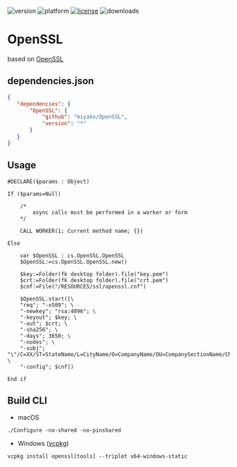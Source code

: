![version](https://img.shields.io/badge/version-20%2B-E23089)
![platform](https://img.shields.io/static/v1?label=platform&message=mac-intel%20|%20mac-arm%20|%20win-64&color=blue)
[![license](https://img.shields.io/github/license/miyako/OpenSSL)](LICENSE)
![downloads](https://img.shields.io/github/downloads/miyako/OpenSSL/total)

# OpenSSL

based on [OpenSSL](https://www.openssl.org)

## dependencies.json

 ```json
{
	"dependencies": {
		"OpenSSL": {
			"github": "miyako/OpenSSL",
			"version": "*"
		}
	}
}
```

## Usage

```4d
#DECLARE($params : Object)

If ($params=Null)
	
	/*
		async calls must be performed in a worker or form
	*/
	
	CALL WORKER(1; Current method name; {})
	
Else 
	
	var $OpenSSL : cs.OpenSSL.OpenSSL
	$OpenSSL:=cs.OpenSSL.OpenSSL.new()
	
	$key:=Folder(fk desktop folder).file("key.pem")
	$crt:=Folder(fk desktop folder).file("crt.pem")
	$cnf:=File("/RESOURCES/ssl/openssl.cnf")
	
	$OpenSSL.start([\
	"req"; "-x509"; \
	"-newkey"; "rsa:4096"; \
	"-keyout"; $key; \
	"-out"; $crt; \
	"-sha256"; \
	"-days"; 3650; \
	"-nodes"; \
	"-subj"; "\"/C=XX/ST=StateName/L=CityName/O=CompanyName/OU=CompanySectionName/CN=CommonNameOrHostname\""; \
	"-config"; $cnf])
	
End if 
```

## Build CLI

* macOS

```
./Configure -no-shared -no-pinshared
```

* Windows ([vcpkg](https://vcpkg.io/en/package/openssl.html))

```
vcpkg install openssl[tools] --triplet x64-windows-static
```
